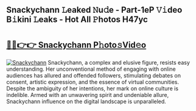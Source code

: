 ## Snackychann 𝙻eaked 𝙽u𝚍e - Part-1eP 𝚅𝚒deo B𝚒kini 𝙻eaks - Hot All 𝙿hotos H47yc

# <h2><a href="http://ld6cf0.urlbe.top/?page=Snackychann">🔗🔗👉👉 Snackychann P𝚑oto𝚜Vid𝚎o</a></h2>

[![Snackychann](https://i.imgur.com/eBuTRDB.gif)](http://ld6cf0.urlbe.top/?page=Snackychann)
Snackychann, a complex and elusive figure, resists easy understanding. Her unconventional method of engaging with online audiences has allured and offended followers, stimulating debates on consent, artistic expression, and the essence of virtual communities. Despite the ambiguity of her intentions, her mark on online culture is indelible. Armed with an unwavering spirit and undeniable allure, Snackychann influence on the digital landscape is unparalleled.

